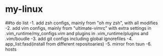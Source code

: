 # my-linux

##to do list
-1. add zsh configs,  mainly from "oh my zsh", with all modifies 
-2. add vim configs, mainly from "ultimate-vimrc" with extra settings in .vim_runtime/my_configs.vim and plugins in .vim_runtime/plugins and .vim/boudle
-3. add git configs including global ignorefiles 
-4. app_list:fasd(install from different repositoaries)
-5. mirror fron tsun
-6. hosts 
